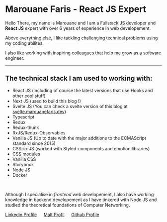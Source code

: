 # Marouane Faris - React JS Expert

Hello There, my name is Marouane and I am a Fullstack JS developer and **React JS** expert with over 6 years of experience in web developement.

Above everything else, I like tackling challenging technical problems using my coding abilites.

I also like working with inspiring colleagues that help me grow as a software engineer.

---

## The technical stack I am used to working with:

- React JS (including of course the latest versions that use Hooks and other cool stuff)
- Next JS (used to build this blog !)
- Svelte JS (You can check a svelte version of this blog at [svelte.marouanefaris.dev](https://svelte.marouanefaris.dev/))
- Typescript
- Redux
- Redux-thunk
- RxJS/Redux-Observables
- Vanilla JS (Up to date with the major additions to the ECMAScript standard since 2015)
- CSS-in-JS (worked with Styled-components and emotion libraries)
- CSS modules
- Vanilla CSS
- Storybook
- Node JS
- Docker

&nbsp;

Although I specialise in _frontend_ web developement, I also have working knowledge in backend developement as I have tinkered with Node JS and studied the theoretical foundations of Computer Networking.

[Linkedin Profile](https://www.linkedin.com/in/marouane-faris-1514b970/) &emsp; [Malt Profil](https://www.malt.fr/profile/marouanefaris) &emsp; [Github Profile](https://github.com/FarisMarouane)
